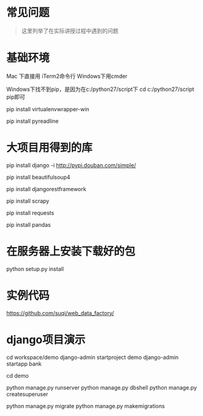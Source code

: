 # 常见问题
> 这里列举了在实际讲授过程中遇到的问题

# 基础环境

Mac 下直接用 iTerm2命令行
Windows下用cmder

Windows下找不到pip，是因为在c:/python27/script下
cd c:/python27/script
pip即可

pip install virtualenvwrapper-win 

pip install pyreadline



# 大项目用得到的库

pip install django -i http://pypi.douban.com/simple/ 

pip install beautifulsoup4

pip install djangorestframework 

pip install scrapy

pip install requests

pip install pandas

# 在服务器上安装下载好的包
python setup.py install


# 实例代码

https://github.com/suqi/web_data_factory/

# django项目演示

cd workspace/demo
django-admin startproject demo
django-admin startapp bank

cd demo

python manage.py runserver
python manage.py dbshell
python manage.py createsuperuser

python manage.py migrate
python manage.py makemigrations
